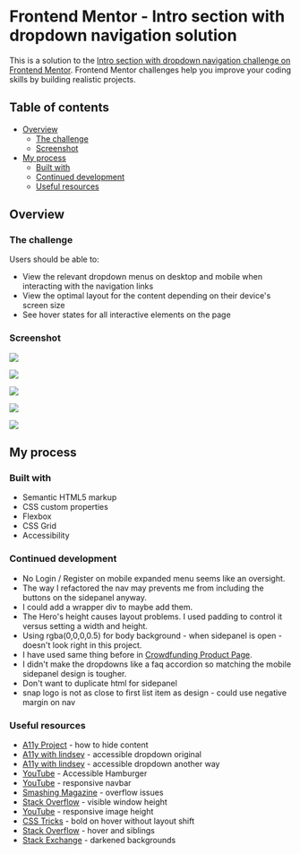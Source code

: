 # Frontend Mentor - Intro section with dropdown navigation solution

This is a solution to the [Intro section with dropdown navigation challenge on Frontend Mentor](https://www.frontendmentor.io/challenges/intro-section-with-dropdown-navigation-ryaPetHE5). Frontend Mentor challenges help you improve your coding skills by building realistic projects. 

## Table of contents

- [Overview](#overview)
  - [The challenge](#the-challenge)
  - [Screenshot](#screenshot)
- [My process](#my-process)
  - [Built with](#built-with)
  - [Continued development](#continued-development)
  - [Useful resources](#useful-resources)

## Overview

### The challenge

Users should be able to:

- View the relevant dropdown menus on desktop and mobile when interacting with the navigation links
- View the optimal layout for the content depending on their device's screen size
- See hover states for all interactive elements on the page

### Screenshot

![](intro-section-mobile.png)

![](intro-section-sidepanel.png)

![](intro-section-sidepanel-links.png)

![](intro-section-desktop.png)

![](intro-section-desktop-links.png)

## My process

### Built with

- Semantic HTML5 markup
- CSS custom properties
- Flexbox
- CSS Grid
- Accessibility

### Continued development

- No Login / Register on mobile expanded menu seems like an oversight. 
- The way I refactored the nav may prevents me from including the buttons on the sidepanel anyway.
- I could add a wrapper div to maybe add them.    
- The Hero's height causes layout problems.  I used padding to control it versus setting a width and height. 
- Using rgba(0,0,0,0.5) for body background - when sidepanel is open - doesn't look right in this project.
- I have used same thing before in [Crowdfunding Product Page](https://github.com/jdegand/crowdfunding-product-page).
- I didn't make the dropdowns like a faq accordion so matching the mobile sidepanel design is tougher. 
- Don't want to duplicate html for sidepanel
- snap logo is not as close to first list item as design - could use negative margin on nav 

### Useful resources

- [A11y Project](https://www.a11yproject.com/posts/how-to-hide-content/) - how to hide content
- [A11y with lindsey](https://www.a11ywithlindsey.com/blog/create-accessible-dropdown-navigation) - accessible dropdown original
- [A11y with lindsey](https://www.a11ywithlindsey.com/blog/create-accessible-dropdown-navigation-without-js) - accessible dropdown another way
- [YouTube](https://www.youtube.com/watch?v=5ewZ5ej1rmo) - Accessible Hamburger
- [YouTube](https://www.youtube.com/watch?v=HbBMp6yUXO0) - responsive navbar 
- [Smashing Magazine](https://www.smashingmagazine.com/2021/04/css-overflow-issues/) - overflow issues
- [Stack Overflow](https://stackoverflow.com/questions/7008504/visible-window-height-instead-of-window-height) - visible window height
- [YouTube](https://www.youtube.com/watch?v=VF5kD6QEEag) - responsive image height
- [CSS Tricks](https://css-tricks.com/bold-on-hover-without-the-layout-shift/) - bold on hover without layout shift
- [Stack Overflow](https://stackoverflow.com/questions/12574668/change-color-of-sibling-elements-on-hover-using-css) - hover and siblings
- [Stack Exchange](https://ux.stackexchange.com/questions/8425/when-to-use-darkened-backgrounds-behind-modal-windows) - darkened backgrounds